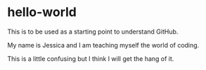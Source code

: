 # hello-world
This is to be used as a starting point to understand GitHub.

My name is Jessica and I am teaching myself the world of coding.

This is a little confusing but I think I will get the hang of it.
